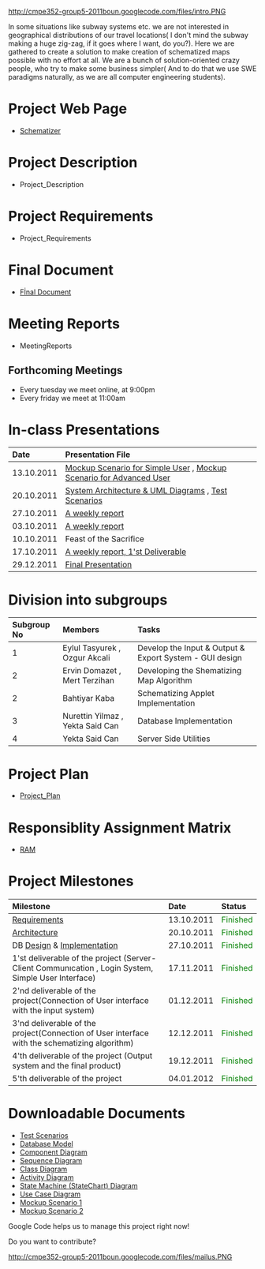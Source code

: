 http://cmpe352-group5-2011boun.googlecode.com/files/intro.PNG

In some situations like subway systems etc. we are not interested in geographical distributions of our travel locations( I don't mind the subway making a huge zig-zag, if it goes where I want, do you?). Here we are gathered to create a solution to make creation of schematized maps possible with no effort at all. We are a bunch of solution-oriented crazy people, who try to make some business simpler( And to do that we use SWE paradigms naturally, as we are all computer engineering students).

# Project Web Page #
  * [Schematizer](http://titan.cmpe.boun.edu.tr:8084/Schematizing_Maps_Web/)

# Project Description #
  * Project\_Description

# Project Requirements #
  * Project\_Requirements

# Final Document #
  * [Fİnal Document](http://cmpe352-group5-2011boun.googlecode.com/files/SchematizingFinalDocument.pdf)

# Meeting Reports #
  * MeetingReports

## Forthcoming Meetings ##
  * Every tuesday we meet online, at 9:00pm
  * Every friday we meet at 11:00am

# In-class Presentations #
| **Date** |  Presentation File|
|:---------|:------------------|
| 13.10.2011 | [Mockup Scenario for Simple User](http://cmpe352-group5-2011boun.googlecode.com/files/Mockup%20-Scenario1-ver1-5.ppt) , [Mockup Scenario for Advanced User](http://cmpe352-group5-2011boun.googlecode.com/files/Mockup%20-Scenario2-ver1-5.pptx)  |
| 20.10.2011 | [System Architecture & UML Diagrams](http://cmpe352-group5-2011boun.googlecode.com/files/Week4Presentation.pptx) , [Test Scenarios](http://cmpe352-group5-2011boun.googlecode.com/files/TestScenarios.doc) |
| 27.10.2011 | [A weekly report](http://cmpe352-group5-2011boun.googlecode.com/files/CMPE%20451_v_1.2.pptx) |
| 03.10.2011 | [A weekly report](http://cmpe352-group5-2011boun.googlecode.com/files/CMPE%20451%20-week%206%20v1.3.pptx) |
| 10.10.2011 | Feast of the Sacrifice |
| 17.10.2011 | [A weekly report, 1'st Deliverable](http://cmpe352-group5-2011boun.googlecode.com/files/Week_8_Presentation_v1.0.ppt) |
| 29.12.2011 | [Final Presentation](http://cmpe352-group5-2011boun.googlecode.com/files/Final_Presentation.pdf) |


# Division into subgroups #
| **Subgroup No** | **Members** | **Tasks** |
|:----------------|:------------|:----------|
| 1               | Eylul Tasyurek , Ozgur Akcali | Develop the Input & Output & Export System - GUI design|
| 2               | Ervin Domazet , Mert Terzihan | Developing the Shematizing Map Algorithm |
| 2               | Bahtiyar Kaba | Schematizing Applet Implementation |
| 3               | Nurettin Yilmaz , Yekta Said Can | Database Implementation |
| 4               | Yekta Said Can | Server Side Utilities |


# Project Plan #
  * [Project\_Plan](http://cmpe352-group5-2011boun.googlecode.com/files/Schematizing%20Maps.pod)

# Responsiblity Assignment Matrix #
  * [RAM](https://docs.google.com/spreadsheet/ccc?key=0An7Bch-2gT3UdGpLbURQdDQtQkNZTXdxanRwZnlhVXc&pli=1#gid=0)

# Project Milestones #
| **Milestone** | **Date** | **Status** |
|:--------------|:---------|:-----------|
| [Requirements](Project_Requirements.md) | 13.10.2011 | <font color='green'>Finished</font> |
| [Architecture](http://cmpe352-group5-2011boun.googlecode.com/files/Week4Presentation.pptx) | 20.10.2011 | <font color='green'>Finished</font> |
| DB [Design](http://cmpe352-group5-2011boun.googlecode.com/files/Database_Model_1.png) & [Implementation](https://cmpe352-group5-2011boun.googlecode.com/svn/trunk/Database/Database_DDL.sql) | 27.10.2011 | <font color='green'>Finished</font> |
| 1'st deliverable of the project (Server-Client Communıcation , Login System, Simple User Interface)| 17.11.2011 | <font color='green'>Finished</font> |
| 2'nd deliverable of the project(Connection of User interface with the input system) | 01.12.2011 | <font color='green'>Finished</font> |
| 3'nd deliverable of the project(Connection of User interface with the schematizing algorithm) | 12.12.2011 | <font color='green'>Finished</font> |
| 4'th  deliverable of the project (Output system and the final product)| 19.12.2011 | <font color='green'>Finished</font> |
| 5'th  deliverable of the project| 04.01.2012 | <font color='green'>Finished</font> |


# Downloadable Documents #
  * [Test Scenarios](http://code.google.com/p/cmpe352-group5-2011boun/downloads/detail?name=TestScenarios.doc&can=2&q=#makechanges)
  * [Database Model](http://code.google.com/p/cmpe352-group5-2011boun/downloads/detail?name=Database_Model_1.png&can=2&q=#makechanges)
  * [Component Diagram](http://code.google.com/p/cmpe352-group5-2011boun/downloads/detail?name=ComponentDiagramV1.1.jpg&can=2&q=#makechanges)
  * [Sequence Diagram](http://code.google.com/p/cmpe352-group5-2011boun/downloads/detail?name=sd2_ny.jpg&can=2&q=#makechanges)
  * [Class Diagram](http://code.google.com/p/cmpe352-group5-2011boun/downloads/detail?name=Class%20Diagram_451_1.jpg&can=2&q=#makechanges)
  * [Activity Diagram](http://code.google.com/p/cmpe352-group5-2011boun/downloads/detail?name=activity_diagram.jpg&can=2&q=#makechanges)
  * [State Machine (StateChart) Diagram](http://code.google.com/p/cmpe352-group5-2011boun/downloads/detail?name=StateMachineDiagramV.1.3.jpg&can=2&q=#makechanges)
  * [Use Case Diagram](http://code.google.com/p/cmpe352-group5-2011boun/downloads/detail?name=UseCaseDiagram_3.jpg&can=2&q=#makechanges)
  * [Mockup Scenario 1](http://code.google.com/p/cmpe352-group5-2011boun/downloads/detail?name=Mockup%20-Scenario1-ver1-5.ppt&can=2&q=#makechanges)
  * [Mockup Scenario 2](http://code.google.com/p/cmpe352-group5-2011boun/downloads/detail?name=Mockup%20-Scenario2-ver1-5.pptx&can=2&q=#makechanges)





Google Code helps us to manage this project right now!

Do you want to contribute?

http://cmpe352-group5-2011boun.googlecode.com/files/mailus.PNG
